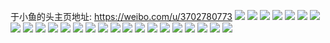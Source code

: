 于小鱼的头主页地址: https://weibo.com/u/3702780773 
![](https://wx4.sinaimg.cn/mw2000/dcb3f365ly1h9inaophn2j20u00u0qcl.jpg) 
![](https://wx4.sinaimg.cn/mw2000/dcb3f365ly1h9inbkez6pj20u00u0wp2.jpg) 
![](https://wx4.sinaimg.cn/mw2000/dcb3f365ly1h9inbkm7uwj20rs0rswil.jpg) 
![](https://wx4.sinaimg.cn/mw2000/dcb3f365ly1h9inblhbmhj21sc1scu0x.jpg) 
![](https://wx4.sinaimg.cn/mw2000/dcb3f365ly1h9bhvmnvgvj20u00u0afq.jpg) 
![](https://wx4.sinaimg.cn/mw2000/dcb3f365ly1h8q45g3cc0j22tb47z7wn.jpg) 
![](https://wx4.sinaimg.cn/mw2000/dcb3f365ly1h8q45j2nasj22tb47z4qw.jpg) 
![](https://wx4.sinaimg.cn/mw2000/dcb3f365ly1h8680pgl0xj22sp23jx6p.jpg) 
![](https://wx4.sinaimg.cn/mw2000/dcb3f365ly1h7ncee3rlwj20u0140wng.jpg) 
![](https://wx4.sinaimg.cn/mw2000/dcb3f365ly1h70zxzq6kej20w616wwkm.jpg) 
![](https://wx4.sinaimg.cn/mw2000/dcb3f365ly1h6rrdep8ftj20wi1ycauf.jpg) 
![](https://wx4.sinaimg.cn/mw2000/dcb3f365ly1h6rrdd16nej20wi1ycq5y.jpg) 
![](https://wx4.sinaimg.cn/mw2000/dcb3f365ly1h6ejs1kizaj20u00u078m.jpg) 
![](https://wx4.sinaimg.cn/mw2000/dcb3f365ly1h47vn9drfej21sc2dsu0x.jpg) 
![](https://wx4.sinaimg.cn/mw2000/dcb3f365ly1h47vmyx3sjj22802yo1kz.jpg) 
![](https://wx4.sinaimg.cn/mw2000/dcb3f365ly1h3sjjaa7z3j20i60u045o.jpg) 
![](https://wx4.sinaimg.cn/mw2000/dcb3f365ly1h2n184qte1j21sc2dshdt.jpg) 
![](https://wx4.sinaimg.cn/mw2000/dcb3f365ly1h1k6tepruoj22802yoqv6.jpg) 
![](https://wx4.sinaimg.cn/mw2000/dcb3f365ly1gx3dnhpfcej21sc1scqv5.jpg) 
![](https://wx4.sinaimg.cn/mw2000/dcb3f365ly1gx3dng7ba2j23402c0qv7.jpg) 
![](https://wx4.sinaimg.cn/mw2000/dcb3f365ly1gixa7ey9g7j223v23v4qr.jpg) 
![](https://wx4.sinaimg.cn/mw2000/dcb3f365ly1gghidk5si0j20c80cdt9h.jpg) 
![](https://wx4.sinaimg.cn/mw2000/dcb3f365ly1gdv62v4uhpj21o02807wi.jpg) 
![](https://wx4.sinaimg.cn/mw2000/dcb3f365ly1gbiga70lehj20u00u0aen.jpg) 
![](https://wx4.sinaimg.cn/mw2000/dcb3f365ly1ft9hdor6e4j23402c0e81.jpg) 

